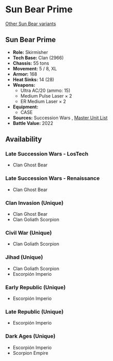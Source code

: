 # Sun Bear Prime 

[Other Sun Bear variants](../sun_bear.md) 

## Sun Bear Prime 

- **Role:** Skirmisher 
- **Tech Base:** Clan (2966) 
- **Chassis:** 55 tons 
- **Movement:** 5 / 8, XL 
- **Armor:** 168 
- **Heat Sinks:** 14 (28) 
- **Weapons:** 
  - Ultra AC/20 (ammo: 15) 
  - Medium Pulse Laser × 2 
  - ER Medium Laser × 2 
- **Equipment:** 
  - CASE 
- **Sources:** Succession Wars , [Master Unit List](http://masterunitlist.info/Unit/Details/7623/sun-bear-prime) 
- **Battle Value:** 2022 

## Availability 

### Late Succession Wars - LosTech 

- Clan Ghost Bear 

### Late Succession Wars - Renaissance 

- Clan Ghost Bear 

### Clan Invasion (Unique) 

- Clan Ghost Bear 
- Clan Goliath Scorpion 

### Civil War (Unique) 

- Clan Goliath Scorpion 

### Jihad (Unique) 

- Clan Goliath Scorpion 
- Escorpión Imperio 

### Early Republic (Unique) 

- Escorpión Imperio 

### Late Republic (Unique) 

- Escorpión Imperio 

### Dark Ages (Unique) 

- Escorpión Imperio 
- Scorpion Empire 

